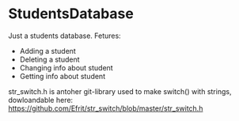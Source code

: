 # StudentsDatabase

Just a students database. Fetures:

- Adding a student
- Deleting a student
- Changing info about student
- Getting info about student

str_switch.h is antoher git-library used to make switch() with strings, dowloandable here: https://github.com/Efrit/str_switch/blob/master/str_switch.h
